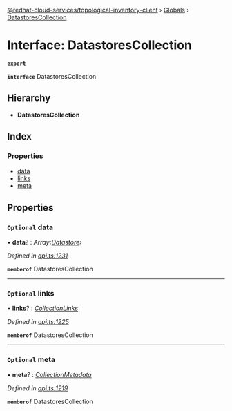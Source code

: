 [@redhat-cloud-services/topological-inventory-client](../README.md) › [Globals](../globals.md) › [DatastoresCollection](datastorescollection.md)

# Interface: DatastoresCollection

**`export`** 

**`interface`** DatastoresCollection

## Hierarchy

* **DatastoresCollection**

## Index

### Properties

* [data](datastorescollection.md#optional-data)
* [links](datastorescollection.md#optional-links)
* [meta](datastorescollection.md#optional-meta)

## Properties

### `Optional` data

• **data**? : *Array‹[Datastore](datastore.md)›*

*Defined in [api.ts:1231](https://github.com/RedHatInsights/javascript-clients.gi/blob/master/packages/topological-inventory/api.ts#L1231)*

**`memberof`** DatastoresCollection

___

### `Optional` links

• **links**? : *[CollectionLinks](collectionlinks.md)*

*Defined in [api.ts:1225](https://github.com/RedHatInsights/javascript-clients.gi/blob/master/packages/topological-inventory/api.ts#L1225)*

**`memberof`** DatastoresCollection

___

### `Optional` meta

• **meta**? : *[CollectionMetadata](collectionmetadata.md)*

*Defined in [api.ts:1219](https://github.com/RedHatInsights/javascript-clients.gi/blob/master/packages/topological-inventory/api.ts#L1219)*

**`memberof`** DatastoresCollection
